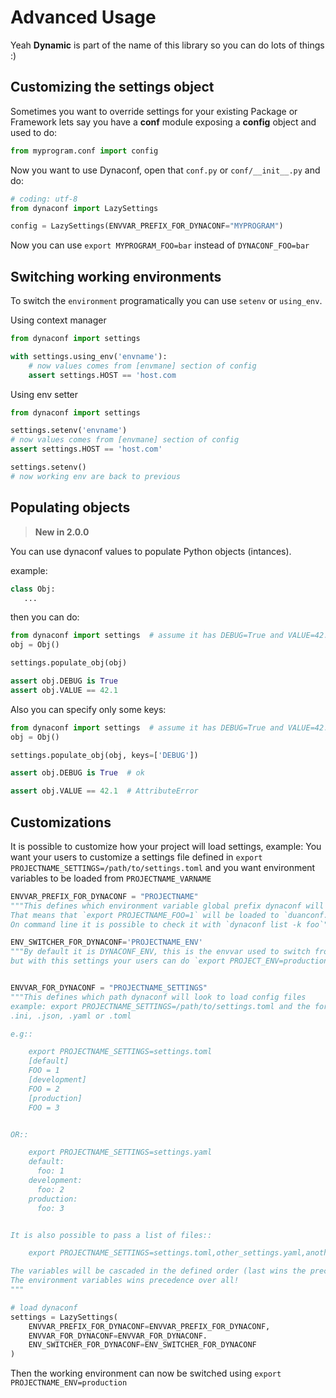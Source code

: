 # Advanced Usage

Yeah **Dynamic** is part of the name of this library so you can do lots of things :)

## Customizing the settings object

Sometimes you want to override settings for your existing Package or Framework
lets say you have a **conf** module exposing a **config** object and used to do:

```python
from myprogram.conf import config
```

Now you want to use Dynaconf, open that `conf.py` or `conf/__init__.py` and do:

```python
# coding: utf-8
from dynaconf import LazySettings

config = LazySettings(ENVVAR_PREFIX_FOR_DYNACONF="MYPROGRAM")
```

Now you can use `export MYPROGRAM_FOO=bar` instead of `DYNACONF_FOO=bar`

## Switching working environments

To switch the `environment` programatically you can use `setenv` or `using_env`.

Using context manager

```python
from dynaconf import settings

with settings.using_env('envname'):
    # now values comes from [envmane] section of config
    assert settings.HOST == 'host.com
```

Using env setter

```python
from dynaconf import settings

settings.setenv('envname')
# now values comes from [envmane] section of config
assert settings.HOST == 'host.com'

settings.setenv()
# now working env are back to previous
```

## Populating objects

> **New in 2.0.0**

You can use dynaconf values to populate Python objects (intances).

example:
```py
class Obj:
   ...
```

then you can do:

```py
from dynaconf import settings  # assume it has DEBUG=True and VALUE=42.1
obj = Obj()

settings.populate_obj(obj)

assert obj.DEBUG is True
assert obj.VALUE == 42.1

```

Also you can specify only some keys:

```py
from dynaconf import settings  # assume it has DEBUG=True and VALUE=42.1
obj = Obj()

settings.populate_obj(obj, keys=['DEBUG'])

assert obj.DEBUG is True  # ok

assert obj.VALUE == 42.1  # AttributeError

```

## Customizations

It is possible to customize how your project will load settings, example: You want your users to customize a settings file defined in `export PROJECTNAME_SETTINGS=/path/to/settings.toml` and you want environment variables to be loaded from `PROJECTNAME_VARNAME`


```python
ENVVAR_PREFIX_FOR_DYNACONF = "PROJECTNAME"
"""This defines which environment variable global prefix dynaconf will load
That means that `export PROJECTNAME_FOO=1` will be loaded to `duanconf.settings.FOO
On command line it is possible to check it with `dynaconf list -k foo`"""

ENV_SWITCHER_FOR_DYNACONF='PROJECTNAME_ENV'
"""By default it is DYNACONF_ENV, this is the envvar used to switch from development to production
but with this settings your users can do `export PROJECT_ENV=production` (new in 2.0.0)"""


ENVVAR_FOR_DYNACONF = "PROJECTNAME_SETTINGS"
"""This defines which path dynaconf will look to load config files
example: export PROJECTNAME_SETTINGS=/path/to/settings.toml and the format can be
.ini, .json, .yaml or .toml

e.g::

    export PROJECTNAME_SETTINGS=settings.toml
    [default]
    FOO = 1
    [development]
    FOO = 2
    [production]
    FOO = 3


OR::

    export PROJECTNAME_SETTINGS=settings.yaml
    default:
      foo: 1
    development:
      foo: 2
    production:
      foo: 3


It is also possible to pass a list of files::

    export PROJECTNAME_SETTINGS=settings.toml,other_settings.yaml,another.json

The variables will be cascaded in the defined order (last wins the precedence)
The environment variables wins precedence over all!
"""

# load dynaconf
settings = LazySettings(
    ENVVAR_PREFIX_FOR_DYNACONF=ENVVAR_PREFIX_FOR_DYNACONF,
    ENVVAR_FOR_DYNACONF=ENVVAR_FOR_DYNACONF.
    ENV_SWITCHER_FOR_DYNACONF=ENV_SWITCHER_FOR_DYNACONF
)
```

Then the working environment can now be switched using `export PROJECTNAME_ENV=production`
